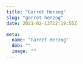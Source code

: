 ```yaml
---
title: "Garret Herzog"
slug: "garret-herzog"
date: 2021-02-13T12:19:55Z

meta:
  name: "Garret Herzog"
  dob: ""
  image: ""
---
```


